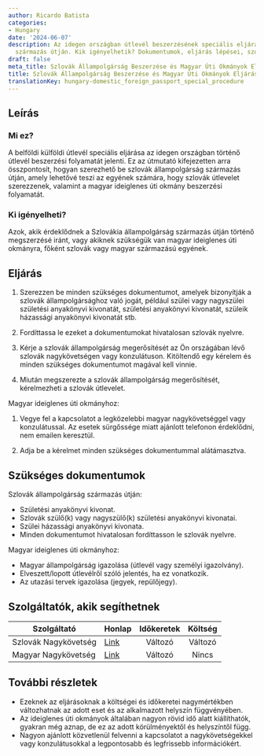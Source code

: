 ```yaml
---
author: Ricardo Batista
categories:
- Hungary
date: '2024-06-07'
description: Az idegen országban útlevél beszerzésének speciális eljárása szlovák
  származás útján. Kik igényelhetik? Dokumentumok, eljárás lépései, szolgáltatók segítsége.
draft: false
meta_title: Szlovák Állampolgárság Beszerzése és Magyar Úti Okmányok Eljárása
title: Szlovák Állampolgárság Beszerzése és Magyar Úti Okmányok Eljárása
translationKey: hungary-domestic_foreign_passport_special_procedure
---
```



## Leírás
### Mi ez?
A belföldi külföldi útlevél speciális eljárása az idegen országban történő útlevél beszerzési folyamatát jelenti. Ez az útmutató kifejezetten arra összpontosít, hogyan szerezhető be szlovák állampolgárság származás útján, amely lehetővé teszi az egyének számára, hogy szlovák útlevelet szerezzenek, valamint a magyar ideiglenes úti okmány beszerzési folyamatát.

### Ki igényelheti?
Azok, akik érdeklődnek a Szlovákia állampolgárság származás útján történő megszerzésé iránt, vagy akiknek szükségük van magyar ideiglenes úti okmányra, főként szlovák vagy magyar származású egyének.

## Eljárás
1. Szerezzen be minden szükséges dokumentumot, amelyek bizonyítják a szlovák állampolgársághoz való jogát, például szülei vagy nagyszülei születési anyakönyvi kivonatát, születési anyakönyvi kivonatát, szüleik házassági anyakönyvi kivonatát stb.

2. Fordíttassa le ezeket a dokumentumokat hivatalosan szlovák nyelvre.

3. Kérje a szlovák állampolgárság megerősítését az Ön országában lévő szlovák nagykövetségen vagy konzulátuson. Kitöltendő egy kérelem és minden szükséges dokumentumot magával kell vinnie.

4. Miután megszerezte a szlovák állampolgárság megerősítését, kérelmezheti a szlovák útlevelet.

Magyar ideiglenes úti okmányhoz:

1. Vegye fel a kapcsolatot a legközelebbi magyar nagykövetséggel vagy konzulátussal. Az esetek sürgőssége miatt ajánlott telefonon érdeklődni, nem emailen keresztül.

2. Adja be a kérelmet minden szükséges dokumentummal alátámasztva.

## Szükséges dokumentumok
Szlovák állampolgárság származás útján:

- Születési anyakönyvi kivonat.
- Szlovák szülő(k) vagy nagyszülő(k) születési anyakönyvi kivonatai.
- Szülei házassági anyakönyvi kivonata.
- Minden dokumentumot hivatalosan fordíttasson le szlovák nyelvre.

Magyar ideiglenes úti okmányhoz:

- Magyar állampolgárság igazolása (útlevél vagy személyi igazolvány).
- Elveszett/lopott útlevélről szóló jelentés, ha ez vonatkozik.
- Az utazási tervek igazolása (jegyek, repülőjegy).

## Szolgáltatók, akik segíthetnek

| Szolgáltató         |     Honlap                                         |     Időkeretek  |       Költség    |
| ---------           | -------------------                                 |  :-------------: | :-------------: |
| Szlovák Nagykövetség |  [Link](https://www.mzv.sk/web/en)                  |      Változó     |        Változó        |
| Magyar Nagykövetség | [Link](http://kum.hu/balatonkenese/en/index.php)    |      Változó     |        Nincs        |

## További részletek

- Ezeknek az eljárásoknak a költségei és időkeretei nagymértékben változhatnak az adott eset és az alkalmazott helyszín függvényében.
- Az ideiglenes úti okmányok általában nagyon rövid idő alatt kiállíthatók, gyakran még aznap, de ez az adott körülményektől és helyszíntől függ.
- Nagyon ajánlott közvetlenül felvenni a kapcsolatot a nagykövetségekkel vagy konzulátusokkal a legpontosabb és legfrissebb információkért.